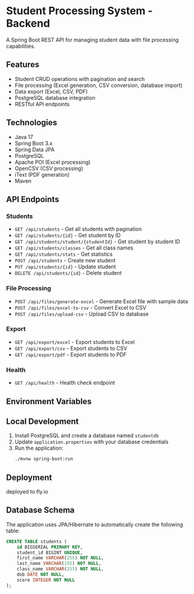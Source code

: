 # Student Processing System - Backend

A Spring Boot REST API for managing student data with file processing capabilities.

## Features

- Student CRUD operations with pagination and search
- File processing (Excel generation, CSV conversion, database import)
- Data export (Excel, CSV, PDF)
- PostgreSQL database integration
- RESTful API endpoints

## Technologies

- Java 17
- Spring Boot 3.x
- Spring Data JPA
- PostgreSQL
- Apache POI (Excel processing)
- OpenCSV (CSV processing)
- iText (PDF generation)
- Maven

## API Endpoints

### Students
- `GET /api/students` - Get all students with pagination
- `GET /api/students/{id}` - Get student by ID
- `GET /api/students/student/{studentId}` - Get student by student ID
- `GET /api/students/classes` - Get all class names
- `GET /api/students/stats` - Get statistics
- `POST /api/students` - Create new student
- `PUT /api/students/{id}` - Update student
- `DELETE /api/students/{id}` - Delete student

### File Processing
- `POST /api/files/generate-excel` - Generate Excel file with sample data
- `POST /api/files/excel-to-csv` - Convert Excel to CSV
- `POST /api/files/upload-csv` - Upload CSV to database

### Export
- `GET /api/export/excel` - Export students to Excel
- `GET /api/export/csv` - Export students to CSV
- `GET /api/export/pdf` - Export students to PDF

### Health
- `GET /api/health` - Health check endpoint

## Environment Variables



## Local Development

1. Install PostgreSQL and create a database named `studentdb`
2. Update `application.properties` with your database credentials
3. Run the application:
   ```bash
   ./mvnw spring-boot:run
   ```

## Deployment
deployed to fly.io


## Database Schema

The application uses JPA/Hibernate to automatically create the following table:

```sql
CREATE TABLE students (
    id BIGSERIAL PRIMARY KEY,
    student_id BIGINT UNIQUE,
    first_name VARCHAR(255) NOT NULL,
    last_name VARCHAR(255) NOT NULL,
    class_name VARCHAR(255) NOT NULL,
    dob DATE NOT NULL,
    score INTEGER NOT NULL
);
```
